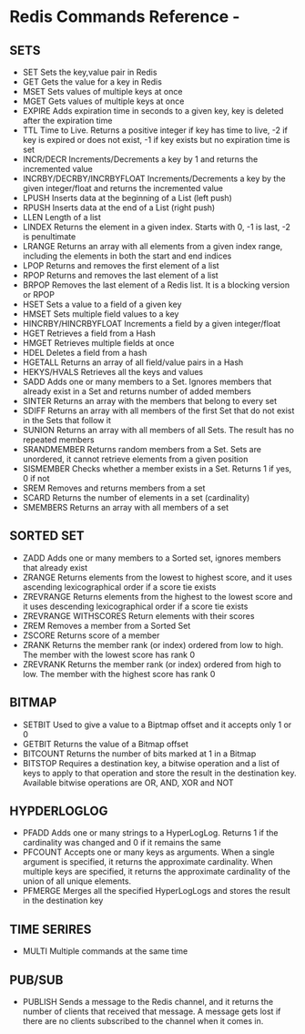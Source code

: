 # Redis Commands Reference -

## SETS
* SET
Sets the key,value pair in Redis
* GET
Gets the value for a key in Redis
* MSET
Sets values of multiple keys at once
* MGET
Gets values of multiple keys at once
* EXPIRE
Adds expiration time in seconds to a given key, key is deleted after the expiration time
* TTL
Time to Live. Returns a positive integer if key has time to live, -2 if key is expired or does not exist, -1 if key exists but no expiration time is set
* INCR/DECR
Increments/Decrements a key by 1 and returns the incremented value
* INCRBY/DECRBY/INCRBYFLOAT
Increments/Decrements a key by the given integer/float and returns the incremented value
* LPUSH
Inserts data at the beginning of a List (left push)
* RPUSH
Inserts data at the end of a List (right push)
* LLEN
Length of a list
* LINDEX
Returns the element in a given index. Starts with 0, -1 is last, -2 is penultimate
* LRANGE
Returns an array with all elements from a given index range, including the elements in both the start and end indices
* LPOP
Returns and removes the first element of a list
* RPOP
Returns and removes the last element of a list
* BRPOP
Removes the last element of a Redis list. It is a blocking version or RPOP
* HSET
Sets a value to a field of a given key
* HMSET
Sets multiple field values to a key
* HINCRBY/HINCRBYFLOAT
Increments a field by a given integer/float
* HGET
Retrieves a field from a Hash
* HMGET
Retrieves multiple fields at once
* HDEL
Deletes a field from a hash
* HGETALL
Returns an array of all field/value pairs in a Hash
* HEKYS/HVALS
Retrieves all the keys and values
* SADD
Adds one or many members to a Set. Ignores members that already exist in a Set and returns number of added members
* SINTER
Returns an array with the members that belong to every set
* SDIFF
Returns an array with all members of the first Set that do not exist in the Sets that follow it
* SUNION
Returns an array with all members of all Sets. The result has no repeated members
* SRANDMEMBER
Returns random members from a Set. Sets are unordered, it cannot retrieve elements from a given position
* SISMEMBER
Checks whether a member exists in a Set. Returns 1 if yes, 0 if not
* SREM
Removes and returns members from a set
* SCARD
Returns the number of elements in a set (cardinality)
* SMEMBERS
Returns an array with all members of a set

## SORTED SET

* ZADD
Adds one or many members to a Sorted set, ignores members that already exist
* ZRANGE
Returns elements from the lowest to highest score, and it uses ascending lexicographical order if a score tie exists
* ZREVRANGE
Returns elements from the highest to the lowest score and it uses descending lexicographical order if a score tie exists
* ZREVRANGE WITHSCORES
Return elements with their scores
* ZREM
Removes a member from a Sorted Set
* ZSCORE
Returns score of a member
* ZRANK
Returns the member rank (or index) ordered from low to high. The member with the lowest score has rank 0
* ZREVRANK
Returns the member rank (or index) ordered from high to low. The member with the highest score has rank 0

## BITMAP
* SETBIT
Used to give a value to a Biptmap offset and it accepts only 1 or 0
* GETBIT
Returns the value of a Bitmap offset
* BITCOUNT
Returns the number of bits marked at 1 in a Bitmap
* BITSTOP
Requires a destination key, a bitwise operation and a list of keys to apply to that operation and store the result in the destination key. Available bitwise operations are OR, AND, XOR and NOT

## HYPDERLOGLOG
* PFADD
Adds one or many strings to a HyperLogLog. Returns 1 if the cardinality was changed and 0 if it remains the same
* PFCOUNT
Accepts one or many keys as arguments. When a single argument is specified, it returns the approximate cardinality. When multiple keys are specified, it returns the approximate cardinality of the union of all unique elements.
* PFMERGE
Merges all the specified HyperLogLogs and stores the result in the destination key

## TIME SERIRES
* MULTI
Multiple commands at the same time

## PUB/SUB
* PUBLISH
Sends a message to the Redis channel, and it returns the number of clients that received that message. A message gets lost if there are no clients subscribed to the channel when it comes in.
